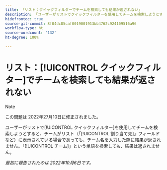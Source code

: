 ```yaml
---
title: 「リスト：クイックフィルターでチームを検索しても結果が返されない」
description: 「ユーザーがリストでクイックフィルターを使用してチームを検索しようとすると、チームがリスト（「割り当て先」フィールドなど）に表示されている場合であっても、チーム名を入力した際に結果が返されません。「チーム」という単語を検索しても、結果は返されません。」
hidefromtoc: true
source-git-commit: 8f04dc85caf0019001913bb4762c924109516a96
workflow-type: ht
source-wordcount: '132'
ht-degree: 100%

---
```



# リスト：[!UICONTROL クイックフィルター]でチームを検索しても結果が返されない

>[!NOTE]
>
>この問題は 2022年27月10日に修正されました。

ユーザーがリストで[!UICONTROL クイックフィルター]を使用してチームを検索しようとすると、チームがリスト（「[!UICONTROL 割り当て先]」フィールドなど）に表示されている場合であっても、チーム名を入力した際に結果が返されません。「[!UICONTROL チーム]」という単語を検索しても、結果は返されません。

_最初に報告されたのは 2022年10月6日です。_


